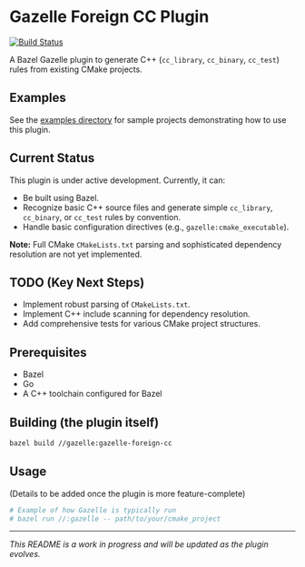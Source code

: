 # Gazelle Foreign CC Plugin

[![Build Status](https://github.com/OWNER/REPO/actions/workflows/build.yml/badge.svg)](https://github.com/OWNER/REPO/actions/workflows/build.yml)

A Bazel Gazelle plugin to generate C++ (`cc_library`, `cc_binary`, `cc_test`) rules from existing CMake projects.

## Examples

See the [examples directory](/examples) for sample projects demonstrating how to use this plugin.

## Current Status

This plugin is under active development. Currently, it can:
*   Be built using Bazel.
*   Recognize basic C++ source files and generate simple `cc_library`, `cc_binary`, or `cc_test` rules by convention.
*   Handle basic configuration directives (e.g., `gazelle:cmake_executable`).

**Note:** Full CMake `CMakeLists.txt` parsing and sophisticated dependency resolution are not yet implemented.

## TODO (Key Next Steps)
*   Implement robust parsing of `CMakeLists.txt`.
*   Implement C++ include scanning for dependency resolution.
*   Add comprehensive tests for various CMake project structures.

## Prerequisites
*   Bazel
*   Go
*   A C++ toolchain configured for Bazel

## Building (the plugin itself)
```bash
bazel build //gazelle:gazelle-foreign-cc
```

## Usage
(Details to be added once the plugin is more feature-complete)

```bash
# Example of how Gazelle is typically run
# bazel run //:gazelle -- path/to/your/cmake_project
```

---
*This README is a work in progress and will be updated as the plugin evolves.*
